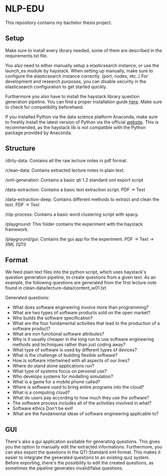 # NLP-EDU

This repository contains my bachelor thesis project.

## Setup

Make sure to install every library needed, some of them are described in the requirements.txt file.

You also need to either manually setup a elasticsearch instance, or use the launch_es module by haystack. When setting up manually, make sure to configure the elasticsearch instance correctly. (port, nodes, etc..)
For development and research purposes, you can disable security in the elasticsearch configuration to get started quickly.

Furthermore you also have to install the haystack library question generation pipeline.
You can find a proper installation guide [here](https://docs.haystack.deepset.ai/docs/installation). Make sure to check for compatibility beforehand.

If you installed Python via the data science platform Anaconda, make sure to freshly install the latest version of Python via the official [website](https://www.python.org/downloads/). This is recommended, as the haystack lib is not compatible with the Python package provided by Anaconda.

## Structure

/dirty-data: Contains all the raw lecture notes in pdf format.

/clean-data: Contains extracted lecture notes in plain text.

/xml-generation: Contains a basic qti 1.2 standard xml export script

/data-extraction: Contains a basic text extraction script. PDF -> Text

/data-extraction-deep: Contains different methods to extract and clean the text. PDF -> Text

/nlp-process: Contains a basic word clustering script with spacy.

/playground: This folder contains the experiment with the haystack framework. 

/playground/gui: Contains the gui app for the experiment. PDF -> Text -> XML (QTI)


## Format

We feed plain text files into the python script, which uses haystack's question generation pipeline, to create questions from a given text. As an example, the following questions are generated from the first lecture note found in clean-data/lecture-data/content_w01.txt

Generated questions:

- What does software engineering involve more than programming?
- What are two types of software products sold on the open market?
- Who builds the software specification?
- What are the four fundamental activities that lead to the production of a software product?
- What are non functional software attributes?
- Why is it usually cheaper in the long run to use software engineering methods and techniques rather than just coding away?
- What type of software is used by different types of devices?
- What is the challenge of building flexible software?
- How is software intertwined with all aspects of our lives?
- Where do stand alone applications run?
- What type of systems focus on personal use?
- Who develops systems for modelling simulation?
- What is a game for a mobile phone called?
- Where is software used to bring entire programs into the cloud?
- What is a computing cloud?
- What do users pay according to how much they use the software?
- The software process includes all of the activities involved in what?
- Software ethics Don't be evil!
- What are the fundamental ideas of software engineering applicable to?

## GUI

There's also a gui application available for generating questions. This gives you the option to manually edit the extracted informations. Furthermore, you can also export the questions in the QTI-Standard xml format. This makes it easier to integrate the generated questions to an existing quiz system. Before exporting, there's the possibility to edit the created questions, as sometimes the pipeline generates invalid/false questions.
